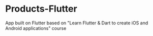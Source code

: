 # Products-Flutter
App built on Flutter based on "Learn Flutter &amp; Dart to create iOS and Android applications" course
